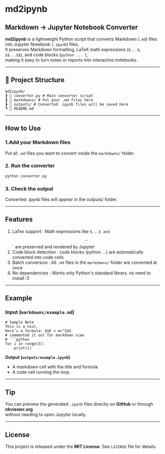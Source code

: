 # md2ipynb 
## Markdown → Jupyter Notebook Converter

**md2ipynb** is a lightweight Python script that converts Markdown (`.md`) files into Jupyter Notebook (`.ipynb`) files.  
It preserves Markdown formatting, LaTeX math expressions (`$...$`, `$$...$$`), and code blocks (```python ... ```),  
making it easy to turn notes or reports into interactive notebooks.

---

## 📂 Project Structure

```
md2ipynb/
┣ 📄 converter.py # Main converter script
┣ 📁 markdowns/ # Put your .md files here
┣ 📁 outputs/ # Converted .ipynb files will be saved here
┗ 📄 README.md
```

---

## How to Use

### 1.Add your Markdown files
Put all `.md` files you want to convert inside the `markdowns/` folder.

### 2. Run the converter

```bash
python converter.py
```

### 3. Check the output
Converted .ipynb files will appear in the outputs/ folder.

---

## Features
1. LaTex support : Math expressions like `$...$ and `$$...$$` are preserved and rendered by Jupyter
2. Code block detection : code blocks (python ...) are automatically converted into code cells
3. Batch conversion : All `.md` files in the `markdowns/` folder are converted at once
4. No dependencies : Works only Python's standard library. no need to install :3
   
---
## Example 
### Input (`markdowns/example.md`)

```
# Sample Note
This is a test.  
Here’s a formula: $$E = mc^2$$
# commented it out for markdown view
# ```python
for i in range(3):
    print(i)
```
**Output (`outputs/example.ipynb`)**
- A markdown cell with the title and formula  
- A code cell running the loop

---
## Tip

You can preview the generated `.ipynb` files directly on **GitHub** or through **nbviewer.org**  
without needing to open Jupyter locally.

---

## License

This project is released under the **MIT License**. See `LICENSE` file for details.
